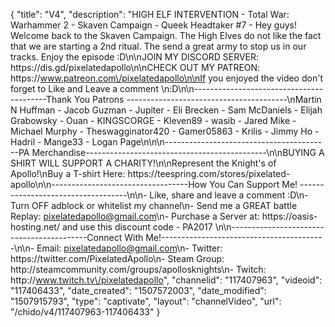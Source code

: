 {
    "title": "V4",
    "description": "HIGH ELF INTERVENTION - Total War: Warhammer 2 - Skaven Campaign - Queek Headtaker #7 - Hey guys! Welcome back to the Skaven Campaign. The High Elves do not like the fact that we are starting a 2nd ritual. The send a great army to stop us in our tracks. Enjoy the episode :D\n\nJOIN MY DISCORD SERVER: https:\/\/dis.gd\/pixelatedapollo\n\nCHECK OUT MY PATREON: https:\/\/www.patreon.com\/pixelatedapollo\n\nIf you enjoyed the video don't forget to Like and Leave a comment \n:D\n\n-----------------------------------------Thank You Patrons ----------------------------------------\nMartin N Huffman - Jacob Guzman - Jupiter - Eli Brecken - Sam McDaniels - Elijah Grabowsky - Ouan - KINGSCORGE - Kleven89 - wasib - Jared Mike - Michael Murphy - Theswagginator420 - Gamer05863 - Krilis - Jimmy Ho - Hadril -  Mange33 - Logan Page\n\n\n-----------------------------------------PA Merchandise---------------------------------------------\n\nBUYING A SHIRT WILL SUPPORT A CHARITY!\n\nRepresent the Knight's of Apollo!\nBuy a T-shirt Here: https:\/\/teespring.com\/stores\/pixelated-apollo\n\n----------------------------------How You Can Support Me! -----------------------------------\n\n- Like, share and leave a comment :D\n- Turn OFF adblock or whitelist my channel\n- Send me a GREAT battle Replay: pixelatedapollo@gmail.com\n- Purchase a Server at: https:\/\/oasis-hosting.net\/ and use this discount code - PA2017 \n\n------------------------------------------Connect With Me!-----------------------------------------\n\n- Email: pixelatedapollo@gmail.com\n- Twitter: https:\/\/twitter.com\/PixelatedApollo\n- Steam Group:  http:\/\/steamcommunity.com\/groups\/apollosknights\n- Twitch: http:\/\/www.twitch.tv\/pixelatedapollo",
    "channelid": "117407963",
    "videoid": "117406433",
    "date_created": "1507572003",
    "date_modified": "1507915793",
    "type": "captivate",
    "layout": "channelVideo",
    "url": "\/chido\/v4\/117407963-117406433"
}